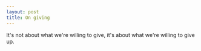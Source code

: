 ```yaml
---
layout: post
title: On giving
---
```


It's not about what we're willing to give, it's about what we're willing to give up.
